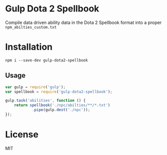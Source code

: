 # Gulp Dota 2 Spellbook
Compile data driven ability data in the Dota 2 Spellbook format into a proper `npm_abilties_custom.txt`

# Installation
`npm i --save-dev gulp-dota2-spellbook`

## Usage
```js
var gulp = require('gulp');
var spellbook = require('gulp-dota2-spellbook');

gulp.task('abilities', function () {
	return spellbook('./npc/abilties/**/*.txt')
			.pipe(gulp.dest('./npc'));
});
```

# License
MIT
